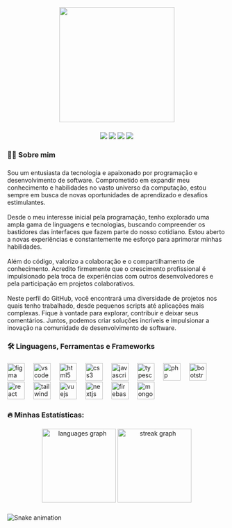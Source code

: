 <div align="center" id="banner1">
  <img height="265" src="https://imgur.com/96J6DnC.gif" />
</div>

###

<div align="center">
  <a href="https://www.linkedin.com/in/rwbe" target="_blank"><img src="https://img.shields.io/badge/-LinkedIn-%230077B5?style=for-the-badge&logo=linkedin&logoColor=white" target="_blank"></a> 
 </a> 
 <a href="https://www.x.com/rwbemiliano" target="_blank"><img src="https://img.shields.io/badge/X/Twitter-000000?style=for-the-badge&logo=x&logoColor=white" target="_blank"></a>
  </a>
 <a href="https://discord.gg/EXfUHevtuH" target="_blank"><img src="https://img.shields.io/badge/Discord-7289DA?style=for-the-badge&logo=discord&logoColor=white" target="_blank"></a> 
  </a>
  <a href = "mailto:rwbemiliano@gmail.com"><img src="https://img.shields.io/badge/-Gmail-DB4A39?style=for-the-badge&logo=gmail&logoColor=white" target="_blank">
  </a>
</div>

###

<h3 align="left">👩‍💻  Sobre mim</h3>

###

<p align="left">Sou um entusiasta da tecnologia e apaixonado por programação e desenvolvimento de software. Comprometido em expandir meu conhecimento e habilidades no vasto universo da computação, estou sempre em busca de novas oportunidades de aprendizado e desafios estimulantes.<br><br>Desde o meu interesse inicial pela programação, tenho explorado uma ampla gama de linguagens e tecnologias, buscando compreender os bastidores das interfaces que fazem parte do nosso cotidiano. Estou aberto a novas experiências e constantemente me esforço para aprimorar minhas habilidades.<br><br>Além do código, valorizo a colaboração e o compartilhamento de conhecimento. Acredito firmemente que o crescimento profissional é impulsionado pela troca de experiências com outros desenvolvedores e pela participação em projetos colaborativos.<br><br>Neste perfil do GitHub, você encontrará uma diversidade de projetos nos quais tenho trabalhado, desde pequenos scripts até aplicações mais complexas. Fique à vontade para explorar, contribuir e deixar seus comentários. Juntos, podemos criar soluções incríveis e impulsionar a inovação na comunidade de desenvolvimento de software.</p>

###

<h3 align="left">🛠 Linguagens, Ferramentas e Frameworks</h3>

###

<div align="left">
  <img src="https://cdn.jsdelivr.net/gh/devicons/devicon/icons/figma/figma-original.svg" height="40" alt="figma logo"  />
  <img width="12" />
  <img src="https://cdn.jsdelivr.net/gh/devicons/devicon/icons/vscode/vscode-original.svg" height="40" alt="vscode logo"  />
  <img width="12" />
  <img src="https://cdn.jsdelivr.net/gh/devicons/devicon/icons/html5/html5-original.svg" height="40" alt="html5 logo"  />
  <img width="12" />
  <img src="https://cdn.jsdelivr.net/gh/devicons/devicon/icons/css3/css3-original.svg" height="40" alt="css3 logo"  />
  <img width="12" />
  <img src="https://cdn.jsdelivr.net/gh/devicons/devicon/icons/javascript/javascript-original.svg" height="40" alt="javascript logo"  />
  <img width="12" />
  <img src="https://cdn.jsdelivr.net/gh/devicons/devicon/icons/typescript/typescript-original.svg" height="40" alt="typescript logo"  />
  <img width="12" />
  <img src="https://cdn.jsdelivr.net/gh/devicons/devicon/icons/php/php-original.svg" height="40" alt="php logo"  />
  <img width="12" />
  <img src="https://cdn.jsdelivr.net/gh/devicons/devicon/icons/bootstrap/bootstrap-original.svg" height="40" alt="bootstrap logo"  />
  <img width="12" />
  <img src="https://cdn.jsdelivr.net/gh/devicons/devicon/icons/react/react-original.svg" height="40" alt="react logo"  />
  <img width="12" />
 <img src="https://cdn.jsdelivr.net/gh/devicons/devicon@latest/icons/tailwindcss/tailwindcss-original.svg" height="40" alt="tailwindcss logo"  />
  <img width="12" />
  <img src="https://cdn.jsdelivr.net/gh/devicons/devicon/icons/vuejs/vuejs-original.svg" height="40" alt="vuejs logo"  />
  <img width="12" />
  <img src="https://cdn.jsdelivr.net/gh/devicons/devicon/icons/nextjs/nextjs-original.svg" height="40" alt="nextjs logo"  />
  <img width="12" />
  <img src="https://cdn.jsdelivr.net/gh/devicons/devicon/icons/firebase/firebase-plain.svg" height="40" alt="firebase logo"  />
  <img width="12" />
  <img src="https://cdn.jsdelivr.net/gh/devicons/devicon/icons/mongodb/mongodb-original.svg" height="40" alt="mongodb logo"  />
</div>

###

<h3 align="left">🔥   Minhas Estatísticas:</h3>

###

<div align="center">
  <img src="https://github-readme-stats.vercel.app/api/top-langs?username=rwbe&locale=pt-br&hide_title=false&layout=compact&card_width=320&langs_count=6&theme=apprentice&hide_border=true&order=2" height="170" alt="languages graph"  />
  <img src="https://streak-stats.demolab.com?user=rwbe&locale=pt-br&mode=daily&theme=apprentice&hide_border=true&border_radius=5&order=3" height="170" alt="streak graph"  />
</div>

###

<img src="https://raw.githubusercontent.com/rwbe/rwbe/output/snake.svg" alt="Snake animation" />

###
